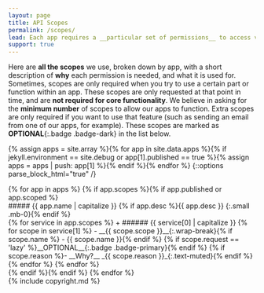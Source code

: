 ```yaml
---
layout: page
title: API Scopes
permalink: /scopes/
lead: Each app requires a __particular set of permissions__ to access various parts of your Google account. These are called __[scopes](https://developers.google.com/identity/protocols/googlescopes){:target="_blank"}__ and are visible when you first sign into an app, or from your [connected apps](https://myaccount.google.com/permissions){:target="_blank"} page. By authorising an app, the token that __grants access__ will remain on __your device only__ - nowhere else!
support: true
---
```


Here are __all the scopes__ we use, broken down by app, with a short description of __why__ each permission is needed, and what it is used for. Sometimes, scopes are only required when you try to use a certain part or function within an app. These scopes are only requested at that point in time, and are __not required for core functionality__. We believe in asking for the __minimum number__ of scopes to allow our apps to function. Extra scopes are only required if you want to use that feature (such as sending an email from one of our apps, for example). These scopes are marked as __OPTIONAL__{:.badge .badge-dark} in the list below.

{% assign apps = site.array %}{% for app in site.data.apps %}{% if jekyll.environment == site.debug or app[1].published == true %}{% assign apps = apps | push: app[1] %}{% endif %}{% endfor %}
{::options parse_block_html="true" /}
<div class="d-flex flex-column p-2">
{% for app in apps %}
{% if app.scopes %}{% if app.published or app.scoped %}
<div class="highlight_all highlight_{{ app.name | downcase }} mb-3">
<div class="alert alert-success">
##### {{ app.name | capitalize }}
{% if app.desc %}{{ app.desc }}
{:.small .mb-0}{% endif %}
</div>
{% for service in app.scopes %}
+ ###### {{ service[0] | capitalize }}
{% for scope in service[1] %}
	- __{{ scope.scope }}__{:.wrap-break}{% if scope.name %} - {{ scope.name }}{% endif %} {% if scope.request == 'lazy' %}__OPTIONAL__{:.badge .badge-primary}{% endif %}
	{% if scope.reason %}- __Why?__ _{{ scope.reason }}_{:.text-muted}{% endif %}
{% endfor %}
{% endfor %}
</div>
{% endif %}{% endif %}
{% endfor %}
</div>
{% include copyright.md %}